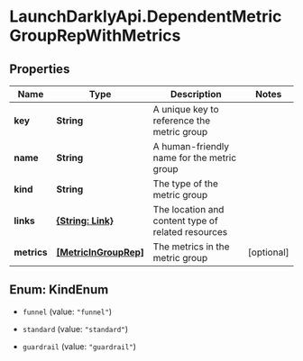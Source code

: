 # LaunchDarklyApi.DependentMetricGroupRepWithMetrics

## Properties

Name | Type | Description | Notes
------------ | ------------- | ------------- | -------------
**key** | **String** | A unique key to reference the metric group | 
**name** | **String** | A human-friendly name for the metric group | 
**kind** | **String** | The type of the metric group | 
**links** | [**{String: Link}**](Link.md) | The location and content type of related resources | 
**metrics** | [**[MetricInGroupRep]**](MetricInGroupRep.md) | The metrics in the metric group | [optional] 



## Enum: KindEnum


* `funnel` (value: `"funnel"`)

* `standard` (value: `"standard"`)

* `guardrail` (value: `"guardrail"`)




